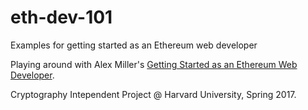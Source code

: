 # eth-dev-101
Examples for getting started as an Ethereum web developer

Playing around with Alex Miller's [Getting Started as an Ethereum Web Developer](https://hackernoon.com/getting-started-as-an-ethereum-web-developer-9a2a4ab47baf). 

Cryptography Intependent Project @ Harvard University, Spring 2017. 
